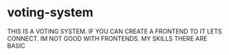 # voting-system
THIS IS A VOTING SYSTEM. IF YOU CAN CREATE A FRONTEND TO IT LETS CONNECT. IM NOT GOOD WITH FRONTENDS. MY SKILLS THERE ARE BASIC
